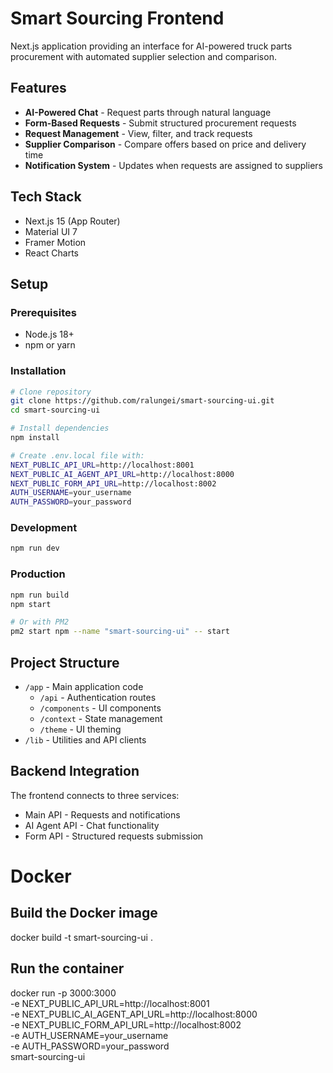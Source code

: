 # Smart Sourcing Frontend

Next.js application providing an interface for AI-powered truck parts procurement with automated supplier selection and comparison.

## Features

- **AI-Powered Chat** - Request parts through natural language
- **Form-Based Requests** - Submit structured procurement requests
- **Request Management** - View, filter, and track requests
- **Supplier Comparison** - Compare offers based on price and delivery time
- **Notification System** - Updates when requests are assigned to suppliers

## Tech Stack

- Next.js 15 (App Router)
- Material UI 7
- Framer Motion
- React Charts

## Setup

### Prerequisites

- Node.js 18+
- npm or yarn

### Installation

```bash
# Clone repository
git clone https://github.com/ralungei/smart-sourcing-ui.git
cd smart-sourcing-ui

# Install dependencies
npm install

# Create .env.local file with:
NEXT_PUBLIC_API_URL=http://localhost:8001
NEXT_PUBLIC_AI_AGENT_API_URL=http://localhost:8000
NEXT_PUBLIC_FORM_API_URL=http://localhost:8002
AUTH_USERNAME=your_username
AUTH_PASSWORD=your_password
```

### Development

```bash
npm run dev
```

### Production

```bash
npm run build
npm start

# Or with PM2
pm2 start npm --name "smart-sourcing-ui" -- start
```

## Project Structure

- `/app` - Main application code
  - `/api` - Authentication routes
  - `/components` - UI components
  - `/context` - State management
  - `/theme` - UI theming
- `/lib` - Utilities and API clients

## Backend Integration

The frontend connects to three services:

- Main API - Requests and notifications
- AI Agent API - Chat functionality
- Form API - Structured requests submission

# Docker

## Build the Docker image

docker build -t smart-sourcing-ui .

## Run the container

docker run -p 3000:3000 \
 -e NEXT_PUBLIC_API_URL=http://localhost:8001 \
 -e NEXT_PUBLIC_AI_AGENT_API_URL=http://localhost:8000 \
 -e NEXT_PUBLIC_FORM_API_URL=http://localhost:8002 \
 -e AUTH_USERNAME=your_username \
 -e AUTH_PASSWORD=your_password \
 smart-sourcing-ui
